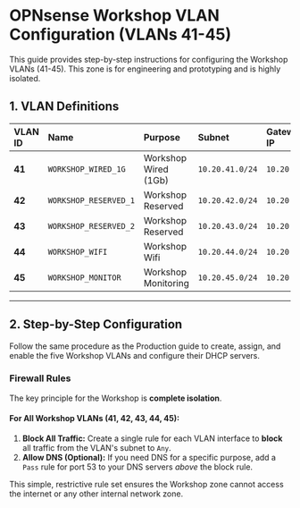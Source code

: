 # OPNsense Workshop VLAN Configuration (VLANs 41-45)

This guide provides step-by-step instructions for configuring the Workshop VLANs (41-45). This zone is for engineering and prototyping and is highly isolated.

## 1. VLAN Definitions

| VLAN ID | Name | Purpose | Subnet | Gateway IP | DHCP Range |
|:---|:---|:---|:---|:---|:---|
| **41** | `WORKSHOP_WIRED_1G` | Workshop Wired (1Gb) | `10.20.41.0/24` | `10.20.41.1` | `10.20.41.100 – 200` |
| **42** | `WORKSHOP_RESERVED_1`| Workshop Reserved | `10.20.42.0/24` | `10.20.42.1` | Static only |
| **43** | `WORKSHOP_RESERVED_2`| Workshop Reserved | `10.20.43.0/24` | `10.20.43.1` | Static only |
| **44** | `WORKSHOP_WIFI` | Workshop Wifi | `10.20.44.0/24` | `10.20.44.1` | `10.20.44.100 – 200` |
| **45** | `WORKSHOP_MONITOR` | Workshop Monitoring | `10.20.45.0/24` | `10.20.45.1` | `10.20.45.100 – 200` |

---

## 2. Step-by-Step Configuration

Follow the same procedure as the Production guide to create, assign, and enable the five Workshop VLANs and configure their DHCP servers.

### Firewall Rules

The key principle for the Workshop is **complete isolation**.

#### For All Workshop VLANs (41, 42, 43, 44, 45):
1.  **Block All Traffic:** Create a single rule for each VLAN interface to **block** all traffic from the VLAN's subnet to `Any`.
2.  **Allow DNS (Optional):** If you need DNS for a specific purpose, add a `Pass` rule for port 53 to your DNS servers *above* the block rule.

This simple, restrictive rule set ensures the Workshop zone cannot access the internet or any other internal network zone.